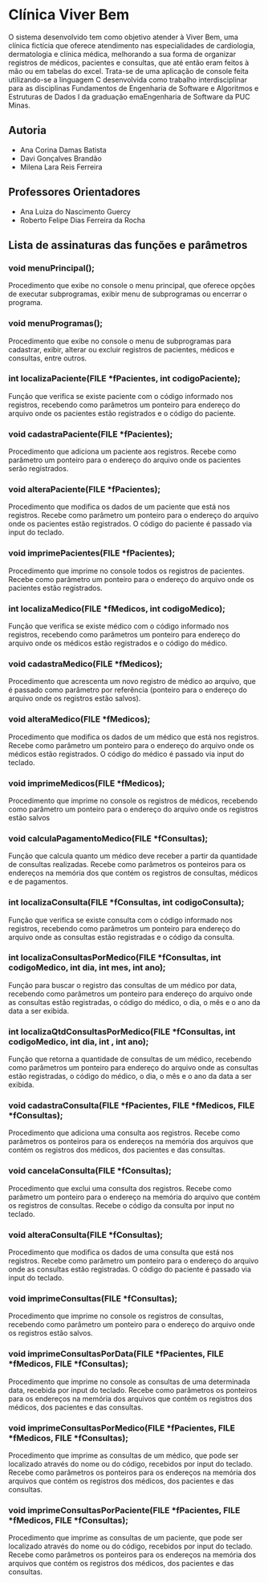 # Clínica Viver Bem

O sistema desenvolvido tem como objetivo atender à Viver Bem, uma clínica fictícia que oferece atendimento nas especialidades de cardiologia, dermatologia e clínica médica, melhorando a sua forma de organizar registros de médicos, pacientes e consultas, que até então eram feitos à mão ou em tabelas do excel. Trata-se de uma aplicação de console feita utilizando-se a linguagem C desenvolvida como trabalho interdisciplinar para as disciplinas Fundamentos de Engenharia de Software
e Algoritmos e Estruturas de Dados I da graduação emaEngenharia de Software da PUC Minas.

## Autoria
- Ana Corina Damas Batista
- Davi Gonçalves Brandão
- Milena Lara Reis Ferreira 

## Professores Orientadores
- Ana Luiza do Nascimento Guercy
-  Roberto Felipe Dias Ferreira da Rocha

## Lista de assinaturas das funções e parâmetros

### void menuPrincipal();

Procedimento que exibe no console o menu principal, que oferece opções de executar subprogramas, exibir menu de subprogramas ou encerrar o programa.


### void menuProgramas();

Procedimento que exibe no console o menu de subprogramas para cadastrar, exibir, alterar ou excluir registros de pacientes, médicos e consultas, entre outros.


### int localizaPaciente(FILE *fPacientes, int codigoPaciente);

Função que verifica se existe paciente com o código informado nos registros, recebendo como parâmetros um ponteiro para endereço do arquivo onde os pacientes estão registrados e o código do paciente.


### void cadastraPaciente(FILE *fPacientes);

Procedimento que adiciona um paciente aos registros. Recebe como parâmetro um ponteiro para o endereço do arquivo onde os pacientes serão registrados.

### void alteraPaciente(FILE *fPacientes);

Procedimento que modifica os dados de um paciente que está nos registros. Recebe como parâmetro um ponteiro para o endereço do arquivo onde os pacientes estão registrados. O código do paciente é passado via input do teclado.

### void imprimePacientes(FILE *fPacientes);

Procedimento que imprime no console todos os registros de pacientes. Recebe como parâmetro um ponteiro para o endereço do arquivo onde os pacientes estão registrados.


### int localizaMedico(FILE *fMedicos, int codigoMedico);

Função que verifica se existe médico com o código informado nos registros, recebendo como parâmetros um ponteiro para endereço do arquivo onde os médicos estão registrados e o código do médico.


### void cadastraMedico(FILE *fMedicos);

Procedimento que acrescenta um novo registro de médico ao arquivo, que é passado como parâmetro por referência (ponteiro para o endereço do arquivo onde os registros estão salvos).

### void alteraMedico(FILE *fMedicos);

Procedimento que modifica os dados de um médico que está nos registros. Recebe como parâmetro um ponteiro para o endereço do arquivo onde os médicos estão registrados. O código do médico é passado via input do teclado.


### void imprimeMedicos(FILE *fMedicos);

Procedimento que imprime no console os registros de médicos, recebendo como parâmetro um ponteiro para o endereço do arquivo onde os registros estão salvos 

### void calculaPagamentoMedico(FILE *fConsultas);

Função que calcula quanto um médico deve receber a partir da quantidade de consultas realizadas. Recebe como parâmetros os ponteiros para os endereços na memória dos que contém os registros de consultas, médicos e de pagamentos.

### int localizaConsulta(FILE *fConsultas, int codigoConsulta);

Função que verifica se existe consulta com o código informado nos registros, recebendo como parâmetros um ponteiro para endereço do arquivo onde as consultas estão registradas e o código da consulta.


### int localizaConsultasPorMedico(FILE *fConsultas, int codigoMedico, int dia, int mes,  int ano);

Função para buscar o registro das consultas de um médico por data, recebendo como parâmetros um ponteiro para endereço do arquivo onde as consultas estão registradas, o código do médico, o dia, o mês e o ano da data a ser exibida.


### int localizaQtdConsultasPorMedico(FILE *fConsultas, int codigoMedico, int dia, int  , int ano);

Função que retorna a quantidade de consultas de um médico, recebendo como parâmetros um ponteiro para endereço do arquivo onde as consultas estão registradas, o código do médico, o dia, o mês e o ano da data a ser exibida.


### void cadastraConsulta(FILE *fPacientes, FILE *fMedicos, FILE *fConsultas);

Procedimento que adiciona uma consulta aos registros.  Recebe como parâmetros os ponteiros para os endereços na memória dos arquivos que contém os registros dos médicos, dos pacientes e das consultas.

### void cancelaConsulta(FILE *fConsultas);

Procedimento que exclui uma consulta dos registros. Recebe como parâmetro um ponteiro para o endereço na memória do arquivo que contém os registros de consultas. Recebe o código da consulta por input no teclado.

### void alteraConsulta(FILE *fConsultas);

Procedimento que modifica os dados de uma consulta que está nos registros. Recebe como parâmetro um ponteiro para o endereço do arquivo onde as consultas estão registradas. O código do paciente é passado via input do teclado.


### void imprimeConsultas(FILE *fConsultas);

Procedimento que imprime no console os registros de consultas, recebendo como parâmetro um ponteiro para o endereço do arquivo onde os registros estão salvos.


### void imprimeConsultasPorData(FILE *fPacientes, FILE *fMedicos, FILE *fConsultas);

Procedimento que imprime no console as consultas de uma determinada data, recebida por input do teclado. Recebe como parâmetros os ponteiros para os endereços na memória dos arquivos que contém os registros dos médicos, dos pacientes e das consultas. 

### void imprimeConsultasPorMedico(FILE *fPacientes, FILE *fMedicos, FILE *fConsultas);

Procedimento que imprime as consultas de um médico, que pode ser localizado através do nome ou do código, recebidos por input do teclado.  Recebe como parâmetros os ponteiros para os endereços na memória dos arquivos que contém os registros dos médicos, dos pacientes e das consultas.

### void imprimeConsultasPorPaciente(FILE *fPacientes, FILE *fMedicos, FILE *fConsultas);

Procedimento que imprime as consultas de um paciente, que pode ser localizado através do nome ou do código, recebidos por input do teclado. Recebe como parâmetros os ponteiros para os endereços na memória dos arquivos que contém os registros dos médicos, dos pacientes e das consultas.
